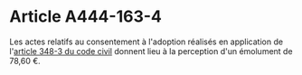 # Article A444-163-4

<div align='left'>Les actes relatifs au consentement à l'adoption réalisés en application  de l'<a href='/code-civil/livre-ier-des-personnes/titre-viii-de-la-filiation-adoptive/chapitre-ier-de-ladoption-pleniere/section-1-des-conditions-requises-pour-ladoption-pleniere/348-3.md'>article 348-3 du code civil</a> donnent lieu à la perception d'un  émolument de 78,60 €. </div>